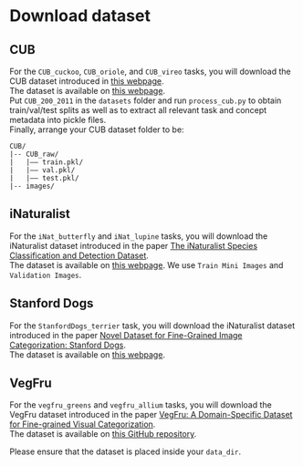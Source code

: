 # Download dataset

## CUB
For the `CUB_cuckoo`, `CUB_oriole`, and `CUB_vireo` tasks, you will download the CUB dataset introduced in [this webpage](https://authors.library.caltech.edu/records/cvm3y-5hh21).  
The dataset is available on [this webpage](https://data.caltech.edu/records/65de6-vp158).  
Put `CUB_200_2011` in the `datasets` folder and run `process_cub.py` to obtain train/val/test splits as well as to extract all relevant task and concept metadata into pickle files.  
Finally, arrange your CUB dataset folder to be:
```
CUB/
|-- CUB_raw/
|   |–– train.pkl/
|   |–– val.pkl/
|   |–– test.pkl/
|-- images/
```

## iNaturalist
For the `iNat_butterfly` and `iNat_lupine` tasks, you will download the iNaturalist dataset introduced in the paper [The iNaturalist Species Classification and Detection Dataset](https://arxiv.org/pdf/1707.06642).  
The dataset is available on [this webpage](https://github.com/visipedia/inat_comp/tree/master/2021). We use `Train Mini Images` and `Validation Images`.  


## Stanford Dogs
For the `StanfordDogs_terrier` task, you will download the iNaturalist dataset introduced in the paper [Novel Dataset for Fine-Grained Image Categorization: Stanford Dogs](https://people.csail.mit.edu/khosla/papers/fgvc2011.pdf).  
The dataset is available on [this webpage](http://vision.stanford.edu/aditya86/ImageNetDogs/).


## VegFru
For the `vegfru_greens` and `vegfru_allium` tasks, you will download the VegFru dataset introduced in the paper [VegFru: A Domain-Specific Dataset for Fine-grained Visual Categorization](https://openaccess.thecvf.com/content_ICCV_2017/papers/Hou_VegFru_A_Domain-Specific_ICCV_2017_paper.pdf).  
The dataset is available on [this GitHub repository](https://github.com/ustc-vim/vegfru).  

Please ensure that the dataset is placed inside your `data_dir`.